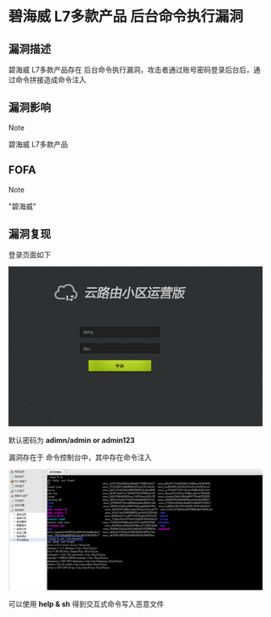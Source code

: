 # 碧海威 L7多款产品 后台命令执行漏洞

## 漏洞描述

碧海威 L7多款产品存在 后台命令执行漏洞，攻击者通过账号密码登录后台后，通过命令拼接造成命令注入

## 漏洞影响

> [!NOTE]
>
> 碧海威 L7多款产品

## FOFA

> [!NOTE]
>
> "碧海威"

## 漏洞复现

登录页面如下

![](image/bh-1.png)

默认密码为 **adimn/admin or admin123**

漏洞存在于 命令控制台中，其中存在命令注入

![](image/bh-2.png)

可以使用 **help & sh** 得到交互式命令写入恶意文件

